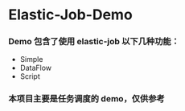 # Elastic-Job-Demo   
### Demo 包含了使用 elastic-job 以下几种功能：   
* Simple
* DataFlow
* Script

### 本项目主要是任务调度的 demo，仅供参考
